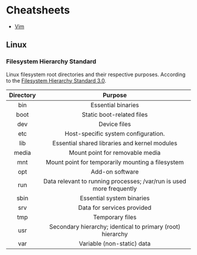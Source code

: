 # Cheatsheets

* [Vim](https://vim.rtorr.com)

## Linux

### Filesystem Hierarchy Standard

Linux filesystem root directories and their respective purposes. According to the [Filesystem Hierarchy Standard 3.0](http://refspecs.linuxfoundation.org/fhs.shtml).

| Directory |                                Purpose                               |
|:---------:|:--------------------------------------------------------------------:|
| bin       | Essential binaries                                                   |
| boot      | Static boot-related files                                            |
| dev       | Device files                                                         |
| etc       | Host-specific system configuration.                                  |
| lib       | Essential shared libraries and kernel modules                        |
| media     | Mount point for removable media                                      |
| mnt       | Mount point for temporarily mounting a filesystem                    |
| opt       | Add-on software                                                      |
| run       | Data relevant to running processes; /var/run is used more frequently |
| sbin      | Essential system binaries                                            |
| srv       | Data for services provided                                           |
| tmp       | Temporary files                                                      |
| usr       | Secondary hierarchy; identical to primary (root) hierarchy           |
| var       | Variable (non-static) data                                           |
